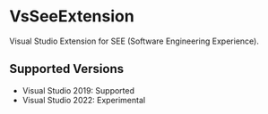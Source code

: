 # VsSeeExtension
Visual Studio Extension for SEE (Software Engineering Experience).

## Supported Versions
* Visual Studio 2019: Supported
* Visual Studio 2022: Experimental

